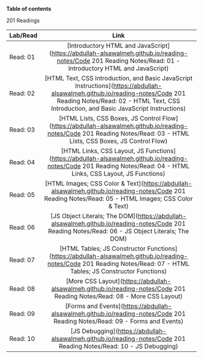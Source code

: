 
**Table of contents** 

201 Readings 

| Lab/Read        | Link       |
| ------------- |:-------------:|
| Read: 01      | [Introductory HTML and JavaScript](https://abdullah-alsawalmeh.github.io/reading-notes/Code 201 Reading Notes/Read: 01 - Introductory HTML and JavaScript)| 
| Read: 02      | [HTML Text, CSS Introduction, and Basic JavaScript Instructions](https://abdullah-alsawalmeh.github.io/reading-notes/Code 201 Reading Notes/Read: 02 - HTML Text, CSS Introduction, and Basic JavaScript Instructions)| 
| Read: 03      | [HTML Lists, CSS Boxes, JS Control Flow](https://abdullah-alsawalmeh.github.io/reading-notes/Code 201 Reading Notes/Read: 03 - HTML Lists, CSS Boxes, JS Control Flow)| 
| Read: 04      | [HTML Links, CSS Layout, JS Functions](https://abdullah-alsawalmeh.github.io/reading-notes/Code 201 Reading Notes/Read: 04 - HTML Links, CSS Layout, JS Functions)| 
| Read: 05      | [HTML Images; CSS Color & Text](https://abdullah-alsawalmeh.github.io/reading-notes/Code 201 Reading Notes/Read: 05 - HTML Images; CSS Color & Text)| 
| Read: 06      | [JS Object Literals; The DOM](https://abdullah-alsawalmeh.github.io/reading-notes/Code 201 Reading Notes/Read: 06 - JS Object Literals; The DOM)| 
| Read: 07      | [HTML Tables; JS Constructor Functions](https://abdullah-alsawalmeh.github.io/reading-notes/Code 201 Reading Notes/Read: 07 - HTML Tables; JS Constructor Functions)|
| Read: 08      | [More CSS Layout](https://abdullah-alsawalmeh.github.io/reading-notes/Code 201 Reading Notes/Read: 08 - More CSS Layout)|
| Read: 09      | [Forms and Events](https://abdullah-alsawalmeh.github.io/reading-notes/Code 201 Reading Notes/Read: 09 - Forms and Events)|
| Read: 10      | [JS Debugging](https://abdullah-alsawalmeh.github.io/reading-notes/Code 201 Reading Notes/Read: 10 - JS Debugging)|



















